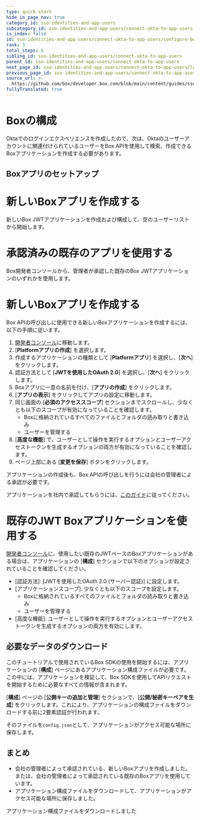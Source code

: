 ```yaml
---
type: quick-start
hide_in_page_nav: true
category_id: sso-identities-and-app-users
subcategory_id: sso-identities-and-app-users/connect-okta-to-app-users
is_index: false
id: sso-identities-and-app-users/connect-okta-to-app-users/configure-box
rank: 3
total_steps: 6
sibling_id: sso-identities-and-app-users/connect-okta-to-app-users
parent_id: sso-identities-and-app-users/connect-okta-to-app-users
next_page_id: sso-identities-and-app-users/connect-okta-to-app-users/logging-into-app
previous_page_id: sso-identities-and-app-users/connect-okta-to-app-users/configure-okta
source_url: >-
  https://github.com/box/developer.box.com/blob/main/content/guides/sso-identities-and-app-users/connect-okta-to-app-users/3-configure-box.md
fullyTranslated: true
---
```

# Boxの構成

Oktaでのログインエクスペリエンスを作成したので、次は、Oktaのユーザーアカウントに関連付けられているユーザーをBox APIを使用して検索、作成できるBoxアプリケーションを作成する必要があります。

## Boxアプリのセットアップ

<Grid columns="2">

<Choose option="box.app_type" value="create_new" color="blue">

# 新しいBoxアプリを作成する

新しいBox JWTアプリケーションを作成および構成して、空のユーザーリストから開始します。

</Choose>

<Choose option="box.app_type" value="use_own" color="blue">

# 承認済みの既存のアプリを使用する

Box開発者コンソールから、管理者が承認した既存のBox JWTアプリケーションのいずれかを使用します。

</Choose>

</Grid>

<Choice option="box.app_type" value="create_new" color="none">

# 新しいBoxアプリを作成する

Box APIの呼び出しに使用できる新しいBoxアプリケーションを作成するには、以下の手順に従います。

1. [開発者コンソール][devconsole]に移動します。
2. \[**Platformアプリの作成**] を選択します。
3. 作成するアプリケーションの種類として \[**Platformアプリ**] を選択し、\[**次へ**] をクリックします。
4. 認証方法として \[**JWTを使用したOAuth 2.0**] を選択し、\[**次へ**] をクリックします。
5. Boxアプリに一意の名前を付け、\[**アプリの作成**] をクリックします。
6. \[**アプリの表示**] をクリックしてアプリの設定に移動します。
7. 同じ画面の \[**必須のアクセススコープ**] セクションまでスクロールし、少なくとも以下のスコープが有効になっていることを確認します。
   * Boxに格納されているすべてのファイルとフォルダの読み取りと書き込み
   * ユーザーを管理する
8. \[**高度な機能**] で、ユーザーとして操作を実行するオプションとユーザーアクセストークンを生成するオプションの両方が有効になっていることを確認します。
9. ページ上部にある \[**変更を保存**] ボタンをクリックします。

<Message type="warning">

アプリケーションの作成後も、Box APIの呼び出しを行うには会社の管理者による承認が必要です。

</Message>

アプリケーションを社内で承認してもらうには、[このガイド](g://authorization/platform-app-approval)に従ってください。

</Choice>

<Choice option="box.app_type" value="use_own" color="none">

# 既存のJWT Boxアプリケーションを使用する

[開発者コンソール][devconsole]に、使用したい既存のJWTベースのBoxアプリケーションがある場合は、アプリケーションの \[**構成**] セクションで以下のオプションが設定されていることを確認してください。

* \[認証方法]: \[JWTを使用したOAuth 2.0 (サーバー認証)] に設定します。
* \[アプリケーションスコープ]: 少なくとも以下のスコープを設定します。
  * Boxに格納されているすべてのファイルとフォルダの読み取りと書き込み
  * ユーザーを管理する
* \[高度な機能]: ユーザーとして操作を実行するオプションとユーザーアクセストークンを生成するオプションの両方を有効にします。

</Choice>

## 必要なデータのダウンロード

このチュートリアルで使用されているBox SDKの使用を開始するには、アプリケーションの \[**構成**] ページにあるアプリケーション構成ファイルが必要です。この中には、アプリケーションを検証して、Box SDKを使用してAPIリクエストを開始するために必要なすべての情報が含まれます。

\[**構成**] ページの \[**公開キーの追加と管理**] セクションで、\[**公開/秘密キーペアを生成**] をクリックします。これにより、アプリケーションの構成ファイルをダウンロードする前に2要素認証が行われます。

そのファイルを`config.json`として、アプリケーションがアクセス可能な場所に保存します。

## まとめ

* 会社の管理者によって承認されている、新しいBoxアプリを作成しました。または、会社の管理者によって承認されている既存のBoxアプリを使用しています。
* アプリケーション構成ファイルをダウンロードして、アプリケーションがアクセス可能な場所に保存しました。

<Observe option="box.app_type" value="use_own,create_new">

<Next>

アプリケーション構成ファイルをダウンロードしました

</Next>

</Observe>

[devconsole]: https://cloud.app.box.com/developers/console

